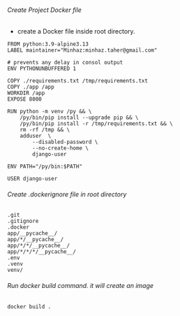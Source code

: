 ###### Create Project Docker file

-   create a Docker file inside root directory.

```docker
FROM python:3.9-alpine3.13
LABEL maintainer="Minhaz:minhaz.taher@gmail.com"

# prevents any delay in consol output
ENV PYTHONUNBUFFERED 1

COPY ./requirements.txt /tmp/requirements.txt
COPY ./app /app
WORKDIR /app
EXPOSE 8000

RUN python -m venv /py && \
    /py/bin/pip install --upgrade pip && \
    /py/bin/pip install -r /tmp/requirements.txt && \
    rm -rf /tmp && \
    adduser  \
        --disabled-password \
        --no-create-home \
        django-user

ENV PATH="/py/bin:$PATH"

USER django-user
```

###### Create .dockerignore file in root directory

```
.git
.gitignore
.docker
app/__pycache__/
app/*/__pycache__/
app/*/*/__pycache__/
app/*/*/*/__pycache__/
.env
.venv
venv/
```

###### Run docker build command. it will create an image

```sh
docker build .
```
